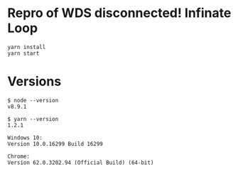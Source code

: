 # Repro of WDS disconnected! Infinate Loop

```
yarn install
yarn start
```

# Versions

```
$ node --version
v8.9.1

$ yarn --version
1.2.1

Windows 10:
Version	10.0.16299 Build 16299

Chrome:
Version 62.0.3202.94 (Official Build) (64-bit)
```
